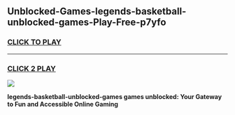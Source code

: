 
## Unblocked-Games-legends-basketball-unblocked-games-Play-Free-p7yfo
<h3>
<a href="https://premium76.site?title=legends-basketball-unblocked-games&ref=24M">CLICK TO PLAY</a></h3>
<hr>

<h3>
<a href="https://premium76.site?title=legends-basketball-unblocked-games&ref=24M">CLICK 2 PLAY</a>
  
</h3>

<a href="https://premium76.site?title=legends-basketball-unblocked-games&ref=24M"><img src="https://clearcache.store/games.png"></a>


**legends-basketball-unblocked-games games unblocked: Your Gateway to Fun and Accessible Online Gaming**
